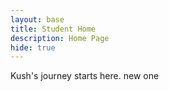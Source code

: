 ```yaml
---
layout: base
title: Student Home 
description: Home Page
hide: true
---
```


Kush's journey starts here. new one
